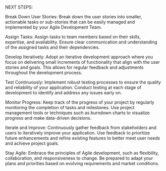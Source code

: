 NEXT STEPS:

Break Down User Stories: Break down the user stories into smaller, actionable tasks or sub-stories that can be easily managed and implemented by your Agile Development Team.

Assign Tasks: Assign tasks to team members based on their skills, expertise, and availability. Ensure clear communication and understanding of the assigned tasks and their dependencies.

Develop Iteratively: Adopt an iterative development approach where you focus on delivering small increments of functionality that align with the user stories and goals. This allows for regular feedback and adjustments throughout the development process.

Test Continuously: Implement robust testing processes to ensure the quality and reliability of your application. Conduct testing at each stage of development to identify and address any issues early on.

Monitor Progress: Keep track of the progress of your project by regularly monitoring the completion of tasks and milestones. Use project management tools or techniques such as burndown charts to visualize progress and make data-driven decisions.

Iterate and Improve: Continuously gather feedback from stakeholders and users to iteratively improve your application. Use feedback to prioritize future enhancements and refine existing features to better meet user needs and achieve project goals.

Stay Agile: Embrace the principles of Agile development, such as flexibility, collaboration, and responsiveness to change. Be prepared to adapt your plans and priorities based on evolving requirements and market conditions.


